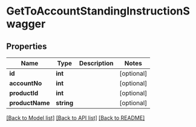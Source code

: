 # GetToAccountStandingInstructionSwagger

## Properties
Name | Type | Description | Notes
------------ | ------------- | ------------- | -------------
**id** | **int** |  | [optional] 
**accountNo** | **int** |  | [optional] 
**productId** | **int** |  | [optional] 
**productName** | **string** |  | [optional] 

[[Back to Model list]](../../README.md#documentation-for-models) [[Back to API list]](../../README.md#documentation-for-api-endpoints) [[Back to README]](../../README.md)

